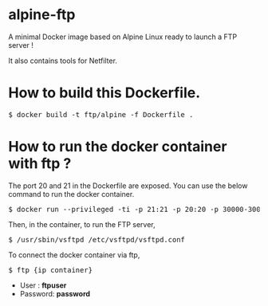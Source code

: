 # alpine-ftp

A minimal Docker image based on Alpine Linux ready to launch a FTP server !

It also contains tools for Netfilter.

# How to build this Dockerfile.

<pre>
$ docker build -t ftp/alpine -f Dockerfile .
</pre>

# How to run the docker container with ftp ?

The port 20 and 21 in the Dockerfile are exposed. You can use the below command to run the docker container.

<pre>
$ docker run --privileged -ti -p 21:21 -p 20:20 -p 30000-30010:30000-30010 alpine-ftp
</pre>

Then, in the container, to run the FTP server,

<pre>
$ /usr/sbin/vsftpd /etc/vsftpd/vsftpd.conf
</pre>

To connect the docker container via ftp,

<pre>
$ ftp {ip container}
</pre>

* User : <b> ftpuser </b>
* Password: <b> password </b>
